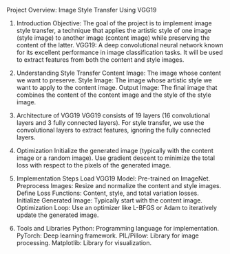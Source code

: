 Project Overview: Image Style Transfer Using VGG19

1. Introduction
Objective: The goal of the project is to implement image style transfer, a technique that applies the artistic style of one image (style image) to another image (content image) while preserving the content of the latter.
VGG19: A deep convolutional neural network known for its excellent performance in image classification tasks. It will be used to extract features from both the content and style images.

3. Understanding Style Transfer
Content Image: The image whose content we want to preserve.
Style Image: The image whose artistic style we want to apply to the content image.
Output Image: The final image that combines the content of the content image and the style of the style image.

3. Architecture of VGG19
VGG19 consists of 19 layers (16 convolutional layers and 3 fully connected layers).
For style transfer, we use the convolutional layers to extract features, ignoring the fully connected layers.

4. Optimization
Initialize the generated image (typically with the content image or a random image).
Use gradient descent to minimize the total loss with respect to the pixels of the generated image.

5. Implementation Steps
Load VGG19 Model: Pre-trained on ImageNet.
Preprocess Images: Resize and normalize the content and style images.
Define Loss Functions: Content, style, and total variation losses.
Initialize Generated Image: Typically start with the content image.
Optimization Loop: Use an optimizer like L-BFGS or Adam to iteratively update the generated image.

6. Tools and Libraries
Python: Programming language for implementation.
PyTorch: Deep learning framework.
PIL/Pillow: Library for image processing.
Matplotlib: Library for visualization.
